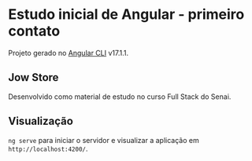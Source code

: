 # Estudo inicial de Angular - primeiro contato
Projeto gerado no [Angular CLI](https://github.com/angular/angular-cli) v17.1.1.

## Jow Store
Desenvolvido como material de estudo no curso Full Stack do Senai.


## Visualização
`ng serve` para iniciar o servidor e visualizar a aplicação em `http://localhost:4200/`.
